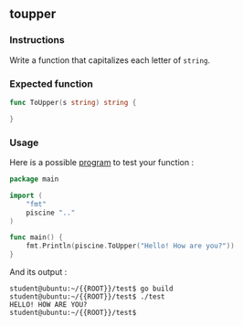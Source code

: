 ## toupper

### Instructions

Write a function that capitalizes each letter of `string`.

### Expected function

```go
func ToUpper(s string) string {

}
```

### Usage

Here is a possible [program](TODO-LINK) to test your function :

```go
package main

import (
	"fmt"
	piscine ".."
)

func main() {
	fmt.Println(piscine.ToUpper("Hello! How are you?"))
}
```

And its output :

```console
student@ubuntu:~/{{ROOT}}/test$ go build
student@ubuntu:~/{{ROOT}}/test$ ./test
HELLO! HOW ARE YOU?
student@ubuntu:~/{{ROOT}}/test$
```
